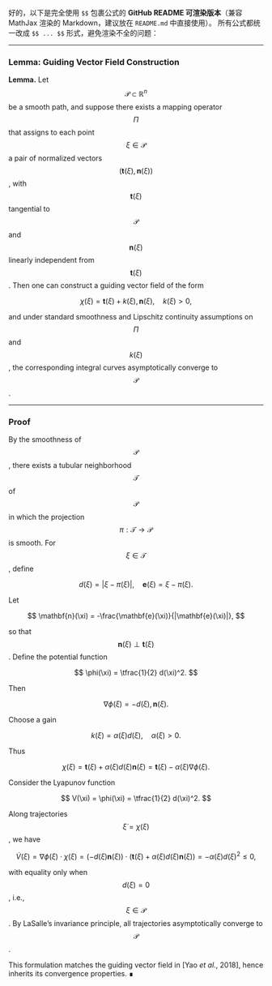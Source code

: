好的，以下是完全使用 `$$` 包裹公式的 **GitHub README 可渲染版本**（兼容 MathJax 渲染的 Markdown，建议放在 `README.md` 中直接使用）。
所有公式都统一改成 `$$ ... $$` 形式，避免渲染不全的问题：

---

### Lemma: Guiding Vector Field Construction

**Lemma.**
Let $$\mathcal{P} \subset \mathbb{R}^n$$ be a smooth path, and suppose there exists a mapping operator $$\Pi$$ that assigns to each point $$\xi \in \mathcal{P}$$ a pair of normalized vectors $$(\mathbf{t}(\xi), \mathbf{n}(\xi))$$, with $$\mathbf{t}(\xi)$$ tangential to $$\mathcal{P}$$ and $$\mathbf{n}(\xi)$$ linearly independent from $$\mathbf{t}(\xi)$$.
Then one can construct a guiding vector field of the form

$$
\chi(\xi) = \mathbf{t}(\xi) + k(\xi),\mathbf{n}(\xi), \quad k(\xi) > 0,
$$

and under standard smoothness and Lipschitz continuity assumptions on $$\Pi$$ and $$k(\xi)$$, the corresponding integral curves asymptotically converge to $$\mathcal{P}$$.

---

### Proof

By the smoothness of $$\mathcal{P}$$, there exists a tubular neighborhood $$\mathcal{T}$$ of $$\mathcal{P}$$ in which the projection $$\pi:\mathcal{T}\to\mathcal{P}$$ is smooth.
For $$\xi\in\mathcal{T}$$, define

$$
d(\xi) = |\xi - \pi(\xi)|, \quad
\mathbf{e}(\xi) = \xi - \pi(\xi).
$$

Let

$$
\mathbf{n}(\xi) = -\frac{\mathbf{e}(\xi)}{|\mathbf{e}(\xi)|},
$$

so that $$\mathbf{n}(\xi) \perp \mathbf{t}(\xi)$$.
Define the potential function

$$
\phi(\xi) = \tfrac{1}{2} d(\xi)^2.
$$

Then

$$
\nabla \phi(\xi) = -d(\xi),\mathbf{n}(\xi).
$$

Choose a gain

$$
k(\xi) = \alpha(\xi)d(\xi), \quad \alpha(\xi) > 0.
$$

Thus

$$
\chi(\xi) = \mathbf{t}(\xi) + \alpha(\xi)d(\xi)\mathbf{n}(\xi)
= \mathbf{t}(\xi) - \alpha(\xi)\nabla\phi(\xi).
$$

Consider the Lyapunov function

$$
V(\xi) = \phi(\xi) = \tfrac{1}{2} d(\xi)^2.
$$

Along trajectories $$\dot{\xi} = \chi(\xi)$$, we have

$$
\dot{V}(\xi)
= \nabla\phi(\xi) \cdot \chi(\xi)
= (-d(\xi)\mathbf{n}(\xi)) \cdot (\mathbf{t}(\xi) + \alpha(\xi)d(\xi)\mathbf{n}(\xi))
= -\alpha(\xi)d(\xi)^2 \le 0,
$$

with equality only when $$d(\xi) = 0$$, i.e., $$\xi \in \mathcal{P}$$.
By LaSalle’s invariance principle, all trajectories asymptotically converge to $$\mathcal{P}$$.

This formulation matches the guiding vector field in [Yao *et al.*, 2018], hence inherits its convergence properties.
∎
